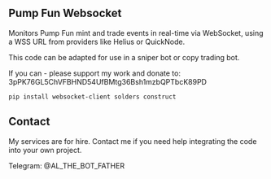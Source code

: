 ## Pump Fun Websocket ##

Monitors Pump Fun mint and trade events in real-time via WebSocket, using a WSS URL from providers like Helius or QuickNode. 

This code can be adapted for use in a sniper bot or copy trading bot.

If you can - please support my work and donate to: 3pPK76GL5ChVFBHND54UfBMtg36Bsh1mzbQPTbcK89PD

```
pip install websocket-client solders construct
```

## Contact ##

My services are for hire. Contact me if you need help integrating the code into your own project.

Telegram: @AL_THE_BOT_FATHER
